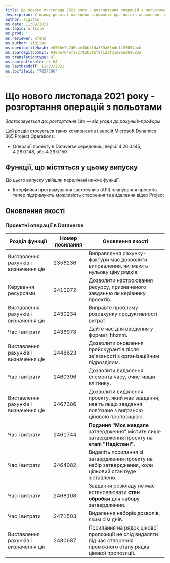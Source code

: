 ```yaml
---
title: Що нового листопада 2021 року - розгортання операцій з польотами
description: У цьому розділі наведено відомості про якість оновлення, доступні в листопаді 2021 року випуску розгортання project operations lite.
author: sigitac
ms.date: 11/09/2021
ms.topic: article
ms.prod: ''
ms.reviewer: kfend
ms.author: sigitac
ms.openlocfilehash: e8560e7c7d6bae1bb2fda389a63bde1c57654bcb
ms.sourcegitcommit: 04ebe764afa22742b3fbf8f12af31e8eea93682e
ms.translationtype: HT
ms.contentlocale: uk-UA
ms.lasthandoff: 11/23/2021
ms.locfileid: "7827306"
---
```

# <a name="whats-new-november-2021---project-operations-lite-deployment"></a>Що нового листопада 2021 року - розгортання операцій з польотами

_Застосовується до: розгортання Lite — від угоди до рахунків-проформ_

Цей розділ стосується таких компонентів і версій Microsoft Dynamics 365 Project Operations:

- Операції проекту в Dataverse середовищі версії 4.26.0.145, 4.26.0.148, або 4.26.0.150
  
## <a name="features-included-in-this-release"></a>Функції, що містяться у цьому випуску

До цього випуску увійшли перелічені нижче функції.

- Інтерфейси програмування застосунків (API) планування проектів тепер підтримують можливість створення та видалення відер Project

## <a name="quality-updates"></a>Оновлення якості

### <a name="project-operations-in-dataverse"></a>Проектні операції в Dataverse

| Розділ функції | Номер посилання | Оновлення якості |
| --- | --- | --- |
| Виставлення рахунків і визначення цін | 2358236 | Виправлення рахунку-фактури має дозволити виправлення, які мають нульову ціну рядків. |
| Керування ресурсами | 2410072 | Дозволити настроювання ресурсу, призначеного завданню як керівнику проектів. |
| Виставлення рахунків і визначення цін | 2430234 | Виправте проблему розрахунку продуктивності витрат. |
| Час і витрати | 2436978 | Дайте час для введення у форматі hh:mm. |
| Виставлення рахунків і визначення цін | 2448623 | Дозволити оновлення прейскурантів після зв'язаності з організаційним підрозділом. |
| Час і витрати | 2460396 | Дозволити видалення елемента часу, очистивши клітинку. |
| Виставлення рахунків і визначення цін | 2467386 | Дозволити видалення проекту, який має завдання, навіть якщо завдання пов'язане з виграною ціновою пропозицією. |
| Час і витрати | 2461744 | **Подання "Моє невдале** затвердження" містить лише затвердження проекту на **етапі "Надіслані".** |
| Час і витрати | 2464082 | Видаліть посилання зі затвердження проекту на набір затвердження, коли цільовий стан буде зіставлено. |
| Час і витрати | 2468108 | Завдання розкладу не має встановлювати **стан обробки** для набору затвердження. |
| Час і витрати | 2471503 | Видалення наборів дозволів, яким сім днів. |
| Виставлення рахунків і визначення цін | 2480687 | Посилання на рядок цінової пропозиції не слід видаляти під час створення проміжного етапу рядка цінової пропозиції. |
